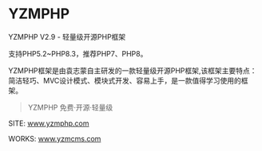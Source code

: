 # YZMPHP
YZMPHP V2.9 - 轻量级开源PHP框架

支持PHP5.2~PHP8.3，推荐PHP7、PHP8。

YZMPHP框架是由袁志蒙自主研发的一款轻量级开源PHP框架,该框架主要特点：简洁轻巧、MVC设计模式、模块式开发、容易上手，是一款值得学习使用的框架。

>YZMPHP 免费·开源·轻量级

SITE: www.yzmphp.com

WORKS: www.yzmcms.com
